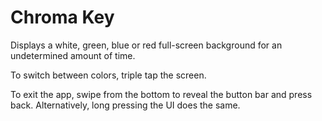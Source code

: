 # Chroma Key

Displays a white, green, blue or red full-screen background for an undetermined amount of time.

To switch between colors, triple tap the screen.

To exit the app, swipe from the bottom to reveal the button bar and press back. Alternatively, long pressing the UI does the same.